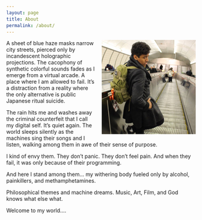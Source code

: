 ```yaml
---
layout: page
title: About
permalink: /about/
---
```


<img src="/assets/profile.jpg" style="float:right; max-width: 250px; margin-left: 15px; margin-bottom: 15px;" />

A sheet of blue haze masks narrow city streets, pierced only by incandescent holographic projections. The cacophony of synthetic colorful sounds fades as I emerge from a virtual arcade. A place where I am allowed to fail. It’s a distraction from a reality where the only alternative is public Japanese ritual suicide.

The rain hits me and washes away the criminal counterfeit that I call my digital self. It’s quiet again. The world sleeps silently as the machines sing their songs and I listen, walking among them in awe of their sense of purpose.

I kind of envy them. They don’t panic. They don’t feel pain. And when they fail, it was only because of their programming.

And here I stand among them... my withering body fueled only by alcohol, painkillers, and methamphetamines.

Philosophical themes and machine dreams.
Music, Art, Film, and God knows what else what.

Welcome to my world….
